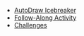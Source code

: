 - [AutoDraw Icebreaker](Icebreaker.md)
- [Follow-Along Activity](FollowAlong.md)
- [Challenges](Challenges.md)